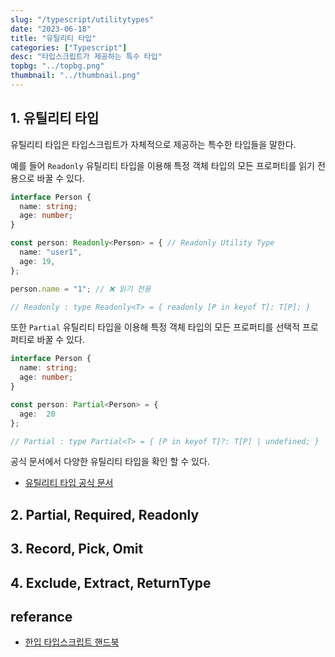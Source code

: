 ```yaml
---
slug: "/typescript/utilitytypes"
date: "2023-06-18"
title: "유틸리티 타입"
categories: ["Typescript"]
desc: "타입스크립트가 제공하는 특수 타입"
topbg: "../topbg.png"
thumbnail: "../thumbnail.png"
---
```



## 1. 유틸리티 타입 
유틸리티 타입은 타입스크립트가 자체적으로 제공하는 특수한 타입들을 말한다.

예를 들어 `Readonly` 유틸리티 타입을 이용해 특정 객체 타입의 모든 프로퍼티를 읽기 전용으로 바꿀 수 있다.

```ts {numberLines}
interface Person {
  name: string;
  age: number;
}

const person: Readonly<Person> = { // Readonly Utility Type
  name: "user1",
  age: 19,
};

person.name = "1"; // ❌ 읽기 전용

// Readonly : type Readonly<T> = { readonly [P in keyof T]: T[P]; }
```

또한 `Partial` 유틸리티 타입을 이용해 특정 객체 타입의 모든 프로퍼티를 선택적 프로퍼티로 바꿀 수 있다.

```ts {numberLines}
interface Person {
  name: string;
  age: number;
}

const person: Partial<Person> = {
  age:  20
};

// Partial : type Partial<T> = { [P in keyof T]?: T[P] | undefined; }
```
공식 문서에서 다양한 유틸리티 타입을 확인 할 수 있다.
- [유틸리티 타입 공식 문서](https://www.typescriptlang.org/docs/handbook/utility-types.html#awaitedtype)

## 2. Partial, Required, Readonly

## 3. Record, Pick, Omit

## 4. Exclude, Extract, ReturnType


## referance

- [한입 타입스크립트 핸드북](https://ts.winterlood.com/)